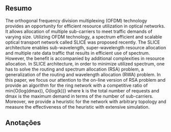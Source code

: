 ## Resumo

The orthogonal frequency division multiplexing (OFDM) technology provides an opportunity for efficient resource utilization in optical networks. It allows allocation of multiple sub-carriers to meet traffic demands of varying size. Utilizing OFDM technology, a spectrum efficient and scalable optical transport network called SLICE was proposed recently. The SLICE architecture enables sub-wavelength, super-wavelength resource allocation and multiple rate data traffic that results in efficient use of spectrum. However, the benefit is accompanied by additional complexities in resource allocation. In SLICE architecture, in order to minimize utilized spectrum, one has to solve the routing and spectrum allocation (RSA) problem, a generalization of the routing and wavelength allocation (RWA) problem. In this paper, we focus our attention to the on-line version of RSA problem and provide an algorithm for the ring network with a competitive ratio of min{O(log(dmax)), O(log(k))} where k is the total number of requests and dmax is the maximum demand in terms of the number of sub-carriers. Moreover, we provide a heuristic for the network with arbitrary topology and measure the effectiveness of the heuristic with extensive simulation.


## Anotações

